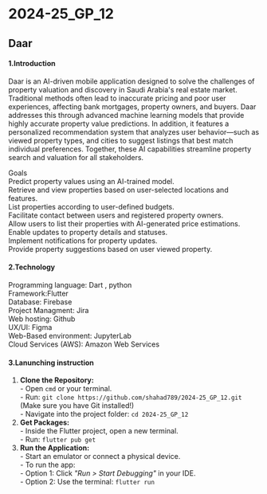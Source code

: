 # 2024-25_GP_12
<h2>Daar</h2>
<H4>1.Introduction</H4>
<p>Daar is an AI-driven mobile application designed to solve the challenges of property valuation and discovery in Saudi Arabia's real estate market. Traditional methods often lead to inaccurate pricing and poor user experiences, affecting bank mortgages, property owners, and buyers. Daar addresses this through advanced machine learning models that provide highly accurate property value predictions. In addition, it features a personalized recommendation system that analyzes user behavior—such as viewed property types, and cities to suggest listings that best match individual preferences. Together, these AI capabilities streamline property search and valuation for all stakeholders.</p>
<p>
Goals <br>
Predict property values using an AI-trained model.<br>
Retrieve and view properties based on user-selected locations and features.<br>
List properties according to user-defined budgets.<br>
Facilitate contact between users and registered property owners.<br>
Allow users to list their properties with AI-generated price estimations.<br>
Enable updates to property details and statuses.<br>
Implement notifications for property updates.<br>
Provide property suggestions based on user viewed property.

</p>
<H4>2.Technology</H4>
<p>Programming language: Dart , python<br>
Framework:Flutter<br>
Database: Firebase<br>
Project Managment: Jira<br>
Web hosting: Github<br>
UX/UI: Figma<br>
Web-Based environment: JupyterLab<br>
Cloud Services (AWS): Amazon Web Services</p>
<H4>3.Lanunching instruction</H4>

<ol>
  <li>
    <strong>Clone the Repository:</strong><br>
    - Open <code>cmd</code> or your terminal.<br>
    - Run: <code>git clone https://github.com/shahad789/2024-25_GP_12.git</code> (Make sure you have Git installed!)<br>
    - Navigate into the project folder: <code>cd 2024-25_GP_12</code><br>
  </li>
  <li>
    <strong>Get Packages:</strong><br>
    - Inside the Flutter project, open a new terminal.<br>
    - Run: <code>flutter pub get</code><br>
  </li>
  <li>
    <strong>Run the Application:</strong><br>
    - Start an emulator or connect a physical device.<br>
    - To run the app:<br>
      - Option 1: Click <em>"Run > Start Debugging"</em> in your IDE.<br>
      - Option 2: Use the terminal: <code>flutter run</code><br>
  </li>
</ol>

